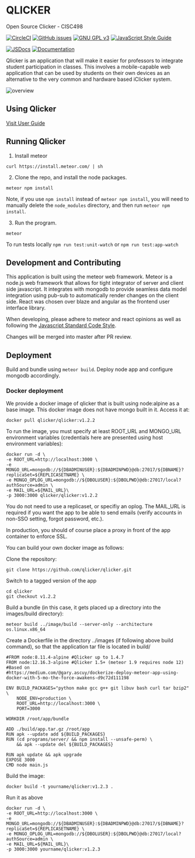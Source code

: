 # QLICKER
Open Source Clicker - CISC498

[![CircleCI](https://circleci.com/gh/qlicker/qlicker.svg?style=shield&circle-token=add100d7632954b295a5010c4d904e5b7801d8f5)](https://circleci.com/gh/qlicker/qlicker)
[![GitHub issues](https://img.shields.io/github/issues/qlicker/qlicker.svg)](https://github.com/qlicker/qlicker/issues)
[![GNU GPL v3](https://img.shields.io/badge/license-GNU%20GPL%20v3-blue.svg)](https://www.gnu.org/licenses/gpl-3.0.en.html)
[![JavaScript Style Guide](https://img.shields.io/badge/code%20style-standard-brightgreen.svg)](http://standardjs.com/)

[![JSDocs](https://img.shields.io/badge/Documentation-JSDocs-green.svg)](https://rawgit.com/qlicker/qlicker/master/docs/.jsdocs/index.html)
[![Documentation](https://img.shields.io/badge/Documentation-User%20Manual-green.svg)](https://github.com/qlicker/qlicker/tree/master/docs)



Qlicker is an application that will make it easier for professors to integrate student participation in classes. This involves a mobile-capable web application that can be used by students on their own devices as an alternative to the very common and hardware based iClicker system.

![overview](docs/images/overview.png)

## Using Qlicker

[Visit User Guide](https://qlicker.github.io)

## Running Qlicker

1. Install meteor
```
curl https://install.meteor.com/ | sh 
```

2. Clone the repo, and install the node packages.
```
meteor npm install
```

Note, if you use `npm install` instead of `meteor npm install`, you will need to manually delete the `node_modules` directory, and then run `meteor npm install`.

3. Run the program.
```
meteor
```

To run tests locally
`npm run test:unit-watch` or `npm run test:app-watch`

## Development and Contributing

This application is built using the meteor web framework. Meteor is a node.js web framework that allows for tight integrator of server and client side javascript. It integrates with mongodb to provide seamless data model integration using pub-sub to automatically render changes on the client side. React was chosen over blaze and angular as the frontend user interface library. 

When developing, please adhere to meteor and react opinions as well as following the [Javascript Standard Code Style](http://standardjs.com). 

Changes will be merged into master after PR review.

## Deployment

Build and bundle using `meteor build`. Deploy node app and configure mongodb accordingly.

### Docker deployment
We provide a docker image of qlicker that is built using node:alpine as a base image. This docker image does not have mongo built in it. Access it at:
```
docker pull qlicker/qlicker:v1.2.2
```
To run the image, you must specify at least ROOT_URL and MONGO_URL environment variables (credentials here are presented using host environment variables):
```
docker run -d \
-e ROOT_URL=http://localhost:3000 \
-e MONGO_URL=mongodb://${DBADMINUSER}:${DBADMINPWD}@db:27017/${DBNAME}?replicaSet=${REPLICASETNAME} \
-e MONGO_OPLOG_URL=mongodb://${DBOLUSER}:${DBOLPWD}@db:27017/local?authSource=admin \
-e MAIL_URL=${MAIL_URL}\
-p 3000:3000 qlicker/qlicker:v1.2.2
```
You do not need to use a replicaset, or specifiy an oplog. The MAIL_URL is required if you want the app to be able to send emails (verify accounts in non-SSO setting, forgot password, etc.). 

In production, you should of course place a proxy in front of the app container to enforce SSL. 

You can build your own docker image as follows:

Clone the repository:
```
git clone https://github.com/qlicker/qlicker.git
```

Switch to a tagged version of the app
```
cd qlicker
git checkout v1.2.2
```

Build a bundle (in this case, it gets placed up a directory into the images/build directory):

```
meteor build ../image/build --server-only --architecture os.linux.x86_64
```

Create a Dockerfile in the directory ../images (if following above build command), so that the application tar file is located in build/
```
#FROM node:8.11.4-alpine #Qlicker up to 1.4.7
FROM node:12.16.3-alpine #Qlicker 1.5+ (meteor 1.9 requires node 12)
#Based on
#https://medium.com/@gary.ascuy/dockerize-deploy-meteor-app-using-docker-with-5-mo-the-force-awakens-d9c72d111198

ENV BUILD_PACKAGES="python make gcc g++ git libuv bash curl tar bzip2" \
    NODE_ENV=production \
    ROOT_URL=http://localhost:3000 \
    PORT=3000

WORKDIR /root/app/bundle

ADD ./build/app.tar.gz /root/app
RUN apk --update add ${BUILD_PACKAGES}
RUN (cd programs/server/ && npm install --unsafe-perm) \
    && apk --update del ${BUILD_PACKAGES}
    
RUN apk update && apk upgrade
EXPOSE 3000
CMD node main.js
```

Build the image:
```
docker build -t yourname/qlicker:v1.2.3 .
```

Run it as above
```
docker run -d \
-e ROOT_URL=http://localhost:3000 \
-e MONGO_URL=mongodb://${DBADMINUSER}:${DBADMINPWD}@db:27017/${DBNAME}?replicaSet=${REPLICASETNAME} \
-e MONGO_OPLOG_URL=mongodb://${DBOLUSER}:${DBOLPWD}@db:27017/local?authSource=admin \
-e MAIL_URL=${MAIL_URL}\
-p 3000:3000 yourname/qlicker:v1.2.3
```




